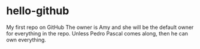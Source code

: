 # hello-github
My first repo on GitHub
The owner is Amy and she will be the default owner for everything in
the repo. Unless Pedro Pascal comes along, then he can own everything.
